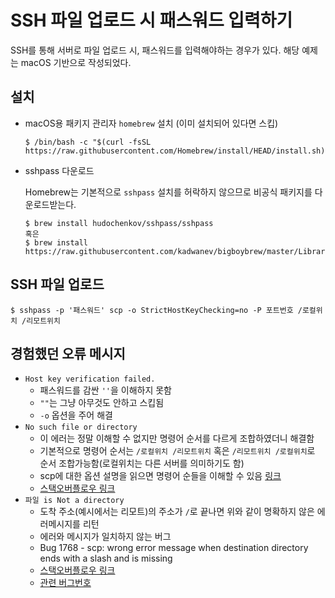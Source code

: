 # SSH 파일 업로드 시 패스워드 입력하기

SSH를 통해 서버로 파일 업로드 시, 패스워드를 입력해야하는 경우가 있다. 해당 예제는 macOS 기반으로 작성되었다.

 설치
---
- macOS용 패키지 관리자 `homebrew` 설치 (이미 설치되어 있다면 스킵)
    ```shell script
    $ /bin/bash -c "$(curl -fsSL https://raw.githubusercontent.com/Homebrew/install/HEAD/install.sh)"
    ```
- sshpass 다운로드

    Homebrew는 기본적으로 `sshpass` 설치를 허락하지 않으므로 비공식 패키지를 다운로드받는다.
    ```shell script
    $ brew install hudochenkov/sshpass/sshpass
    혹은 
    $ brew install https://raw.githubusercontent.com/kadwanev/bigboybrew/master/Library/Formula/sshpass.rb
    ```

SSH 파일 업로드
---
```shell script
$ sshpass -p '패스워드' scp -o StrictHostKeyChecking=no -P 포트번호 /로컬위치 /리모트위치
```

경험했던 오류 메시지
---
- `Host key verification failed.`
    - 패스워드를 감싼 `''`을 이해하지 못함
    - `""`는 그냥 아무것도 안하고 스킵됨
    - `-o` 옵션을 주어 해결
- `No such file or directory`
    - 이 에러는 정말 이해할 수 없지만 명령어 순서를 다르게 조합하였더니 해결함
    - 기본적으로 명령어 순서는 `/로컬위치 /리모트위치` 혹은 `/리모트위치 /로컬위치`로 순서 조합가능함(로컬위치는 다른 서버를 의미하기도 함)
    - scp에 대한 옵션 설명을 읽으면 명령어 순들을 이해할 수 있음 [링크](https://itgameworld.tistory.com/m/11)
    - [스택오버플로우 링크](https://stackoverflow.com/questions/50096/how-to-pass-password-to-scp)  
- `파일 is Not a directory`
    - 도착 주소(예시에서는 리모트)의 주소가 `/`로 끝나면 위와 같이 명확하지 않은 에러메시지를 리턴
    - 에러와 메시지가 일치하지 않는 버그
    - Bug 1768 - scp: wrong error message when destination directory ends with a slash and is missing
    - [스택오버플로우 링크](https://stackoverflow.com/questions/38628550/scp-copying-error-not-a-directory)
    - [관련 버그번호](https://bugzilla.mindrot.org/show_bug.cgi?id=1768)

